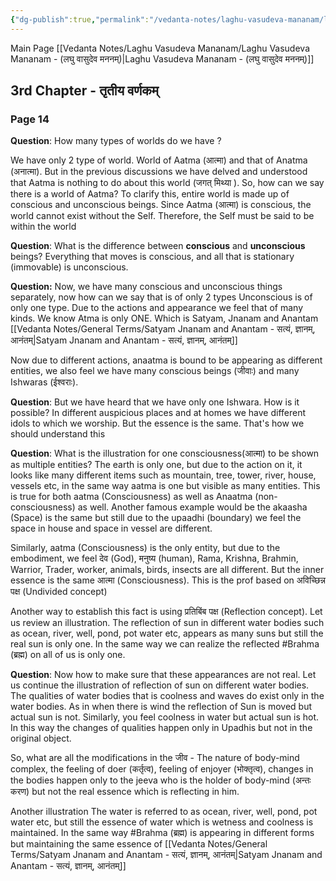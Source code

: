 ```yaml
---
{"dg-publish":true,"permalink":"/vedanta-notes/laghu-vasudeva-mananam/laghu-vasudeva-mananam-3rd-chapter/"}
---
```


Main Page [[Vedanta Notes/Laghu Vasudeva Mananam/Laghu Vasudeva Mananam - (लघु वासुदेव मननम्)\|Laghu Vasudeva Mananam - (लघु वासुदेव मननम्)]]

## 3rd Chapter - तृतीय  वर्णकम् 

### Page 14 

**Question**: How many types of worlds do we have ?

We have only 2 type of world. World of Aatma (आत्मा) and that of Anatma (अनात्मा). But in the previous discussions we have delved and understood that Aatma is nothing to do about this world (जगत्  मिथ्या ). So, how can we say there is a world of Aatma? To clarify this, entire world is made up of conscious and unconscious beings. Since Aatma (आत्मा) is conscious, the world cannot exist without the Self. Therefore, the Self must be said to be within the world

**Question**: What is the difference between **conscious** and **unconscious** beings? 
Everything that moves is conscious, and all that is stationary (immovable) is unconscious.

**Question:**  Now, we have many conscious and unconscious things separately, now how can we say that is of only 2 types
Unconscious is of only one type. Due to the actions and appearance we feel that of many kinds. 
We know Atma is only ONE. Which is Satyam, Jnanam and Anantam [[Vedanta Notes/General Terms/Satyam Jnanam and Anantam - सत्यं, ज्ञानम्, आनंतम्\|Satyam Jnanam and Anantam - सत्यं, ज्ञानम्, आनंतम्]]

Now due to different actions, anaatma is bound to be appearing as different entities, we also feel we have many conscious beings (जीवाः)  and many Ishwaras (ईश्वराः). 

**Question**: But we have heard that we have only one Ishwara. How is it possible?
In different auspicious places and at homes we have different idols to which we worship. But the essence is the same. That's how we should understand this 

**Question**: What is the illustration for one consciousness(आत्मा) to be shown as multiple entities? 
The earth is only one, but due to the action on it, it looks like many different items such as mountain, tree, tower, river, house, vessels etc, in the same way aatma is one but visible as many entities. This is true for both aatma (Consciousness) as well as Anaatma (non-consciousness) as well. Another famous example would be the akaasha (Space) is the same but still due to the upaadhi (boundary) we feel the space in house and space in vessel are different. 

Similarly, aatma (Consciousness)  is the only entity, but due to the embodiment, we feel देव (God), मनुष्य (human), Rama, Krishna, Brahmin, Warrior, Trader, worker, animals, birds, insects are all different. But the inner essence is the same आत्मा (Consciousness). This is the prof based on अविच्छिन्न पक्ष (Undivided concept)

Another way to establish this fact is using  प्रतिबिंब पक्ष  (Reflection concept). Let us review an illustration. The reflection of sun in different water bodies such as ocean, river, well, pond, pot water etc, appears as many suns but still the real sun is only one. In the same way we can realize the reflected #Brahma (ब्रह्म)  on all of us is only one.

**Question**: Now how to make sure that these appearances are not real.
Let us continue the illustration of reflection of sun on different water bodies. The qualities of water bodies that is coolness and waves do exist only in the water bodies. As in when there is wind the reflection of Sun is moved but actual sun is not. Similarly, you feel coolness in water but actual sun is hot. In this way the changes of qualities happen only in Upadhis but not in the original object.

So, what are all the modifications in the जीव - The nature of body-mind complex, the feeling of doer (कर्तृत्व), feeling of enjoyer (भोक्तृत्व), changes in the bodies happen only to the jeeva who is the holder of body-mind (अन्तः करण) but not the real essence which is reflecting in him.

Another illustration 
The water is referred to as ocean, river, well, pond, pot water etc, but still the essence of water which is wetness and coolness is maintained. In the same way #Brahma (ब्रह्म) is appearing in different forms but maintaining the same essence of [[Vedanta Notes/General Terms/Satyam Jnanam and Anantam - सत्यं, ज्ञानम्, आनंतम्\|Satyam Jnanam and Anantam - सत्यं, ज्ञानम्, आनंतम्]]


